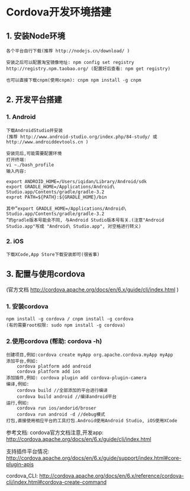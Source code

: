 # Cordova开发环境搭建

## 1. 安装Node环境
	各个平台自行下载(推荐 http://nodejs.cn/download/ )
	
	安装之后可以配置淘宝镜像地址: npm config set registry http://registry.npm.taobao.org/ (配置好后查看: npm get registry)
	
	也可以直接下载cnpm(使用cnpm): cnpm npm install -g cnpm

## 2. 开发平台搭建
### 1. Android
	下载AndroidStudio并安装
	(推荐 http://www.android-studio.org/index.php/84-study/ 或 http://www.androiddevtools.cn )	

	安装完后,可能需要配置环境
	打开终端: 
	vi ~./bash_profile
	输入内容:
	
	export ANDROID_HOME=/Users/iqidan/Library/Android/sdk
	export GRADLE_HOME=/Applications/Android\ Studio.app/Contents/gradle/gradle-3.2 
	exprot PATH=${PATH}:${GRADLE_HOME}/bin
	
	其中”export GRADLE_HOME=/Applications/Android\ Studio.app/Contents/gradle/gradle-3.2 
	”的gradle版本号能会不同, 与Android Studio版本号有关.(注意"Android Studio.app"写成 "Android\ Studio.app", 对空格进行转义)
### 2. iOS
	下载XCode,App Store下载安装即可(很省事)

## 3. 配置与使用cordova 
(官方文档 http://cordova.apache.org/docs/en/6.x/guide/cli/index.html )
###	1. 安装cordova 
	npm install -g cordova / cnpm install -g cordova
	(有的需要root权限: sudo npm install -g cordova)
### 2.使用cordova (帮助: cordova -h)
	创建项目,例如:cordova create myApp org.apache.cordova.myApp myApp
	添加平台,例如:
		cordova platform add android
		cordova platform add ios
    添加插件,例如: cordova plugin add cordova-plugin-camera
   	编译,例如:
   		cordova build //全部添加的平台进行编译
		cordova build android //编译android平台
	运行,例如:
		cordova run ios/andorid/broser
		cordova run android -d //debug模式
	打包,直接使用相应平台的工具打包.Android使用Android Studio, iOS使用XCode

参考文档:
cordova官方文档注意,开发app: http://cordova.apache.org/docs/en/6.x/guide/cli/index.html

支持插件平台情况: http://cordova.apache.org/docs/en/6.x/guide/support/index.html#core-plugin-apis

cordova_CLI: http://cordova.apache.org/docs/en/6.x/reference/cordova-cli/index.html#cordova-create-command
    

